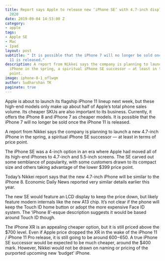 ```yaml
---
title: Report says Apple to release new ‘iPhone SE’ with 4.7-inch display in spring
  2020
date: 2019-09-04 14:53:00 Z
category:
- apple
tags:
- Apple SE
- Mac
- Ipad
layout: post
subtitle: " It is possible that the iPhone 7 will no longer be sold once the iPhone
  11 is released."
description: A report from Nikkei says the company is planning to launch a new 4.7-inch
  iPhone in the spring, a spiritual iPhone SE successor — at least in terms of price
  point.
image: iphone-8-1_oflwqm
author: Sudharshan TK
paginate: true
---
```


Apple is about to launch its flagship iPhone 11 lineup next week, but these high-end models only make up about half of Apple’s total phone sales volume. Its cheaper SKUs are also important to its business. Currently, it offers the iPhone 8 and iPhone 7 as cheaper models. It is possible that the iPhone 7 will no longer be sold once the iPhone 11 is released.

A report from Nikkei says the company is planning to launch a new 4.7-inch iPhone in the spring, a spiritual iPhone SE successor — at least in terms of price point.

The iPhone SE was a 4-inch option in an era where Apple had moved all of its high-end iPhones to 4.7-inch and 5.5-inch screens. The SE carved out some semblance of popularity, with some customers drawn to its compact size and others taking advantage of the lower $399 price point.

Today’s Nikkei report says that the new 4.7-inch iPhone will be similar to the iPhone 8. Economic Daily News reported very similar details earlier this year.

The new SE would feature an LCD display to keep the price down, but likely feature modern internals like the new A13 chip. It’s not clear if the phone will keep the Touch ID home button or adopt the more expensive Face ID system. The ‘iPhone 8’-esque description suggests it would be based around Touch ID though.

The iPhone XR is an appealing cheaper option, but it is still priced above the $700 level. Even if Apple price dropped the XR in the wake of the iPhone 11 / iPhone 11 Pro release, it is still going to be around $600-$650. A true iPhone SE successor would be expected to be much cheaper, around the $400 mark. However, Nikkei would not be drawn on naming or pricing of the purported upcoming new ‘budget’ iPhone.
